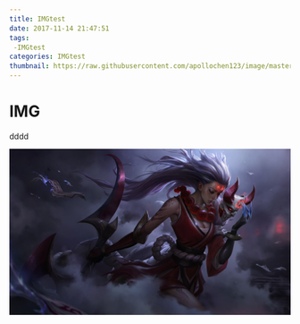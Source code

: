 ```yaml
---
title: IMGtest
date: 2017-11-14 21:47:51
tags:
 -IMGtest
categories: IMGtest
thumbnail: https://raw.githubusercontent.com/apollochen123/image/master/%E9%BB%98%E8%AE%A42.jpg
---
```

# IMG
dddd

![img](../gallery/1.jpg)